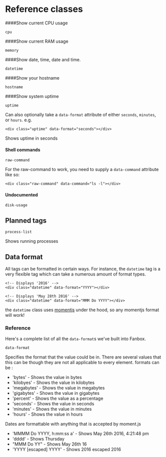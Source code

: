 # Reference classes

####Show current CPU usage
```
cpu
```

####Show current RAM usage
```
memory
```

####Show date, time, date and time.
```
datetime
```

####Show your hostname
```
hostname
```

####Show system uptime
```
uptime
```
Can also optionally take a ```data-format``` attribute of either ```seconds```, ```minutes```, or ```hours```.
e.g.
```
<div class="uptime" data-format="seconds"></div>
```
Shows uptime in seconds

#### Shell commands
```
raw-command
```

For the raw-command to work, you need to supply a ```data-command``` attribute like so:

```
<div class="raw-command" data-command="ls -l"></div>
```

#### Undocumented
```
disk-usage
```

## Planned tags

```
process-list
```
Shows running processes

## Data format

All tags can be formatted in certain ways. For instance, the ```datetime``` tag is a very flexible tag which can take a numerous amount of format types.

```
<!-- Displays '2016' -->
<div class="datetime" data-format="YYYY"></div>
```

```
<!-- Displays 'May 28th 2016' -->
<div class="datetime" data-format="MMM Do YYYY"></div>
```

the ```datetime``` class uses [momentjs](http://momentjs.com) under the hood, so any momentjs format will work!

### Reference

Here's a complete list of all the ```data-format```s we've built into Fanbox.

```
data-format
```

Specifies the format that the value could be in. There are several values that this can be though they are
not all applicable to every element. formats can be :

- 'bytes'     - Shows the value in bytes
- 'kilobyes'  - Shows the value in kilobytes
- 'megabytes' - Shows the value in megabytes
- 'gigabytes' - Shows the value in gigabytes
- 'percent' - Shows the value as a percentage
- 'seconds' - Shows the value in seconds
- 'minutes' - Shows the value in minutes
- 'hours' - Shows the value in hours

Dates are formattable with anything that is accepted by moment.js

- 'MMMM Do YYYY, h:mm:ss a' - Shows May 26th 2016, 4:21:48 pm
- 'dddd'                    - Shows Thursday
- "MMM Do YY"               - Shows May 26th 16
- 'YYYY [escaped] YYYY'     - Shows 2016 escaped 2016
